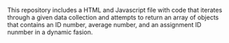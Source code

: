 This repository includes a HTML and Javascript file with code that iterates through a given data collection and attempts to return an array of objects that contains an ID number, average number, and an assignment ID nunmber in a dynamic fasion. 
